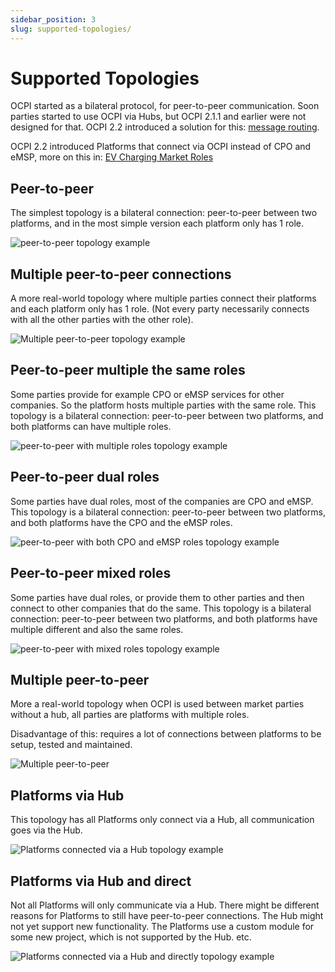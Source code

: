 ```yaml
---
sidebar_position: 3
slug: supported-topologies/
---
```

# Supported Topologies

OCPI started as a bilateral protocol, for peer-to-peer communication. Soon parties started to use OCPI via Hubs, but
OCPI 2.1.1 and earlier were not designed for that. OCPI 2.2 introduced a solution for this: [message
routing](https://ocpi.dev).

OCPI 2.2 introduced Platforms that connect via OCPI instead of CPO and eMSP, more on this in: [EV Charging Market
Roles](./02-terminology-and-definitions/03-ev-charging-market-roles.md)

## Peer-to-peer

The simplest topology is a bilateral connection: peer-to-peer between two platforms, and in the most simple version each
platform only has 1 role.

![peer-to-peer topology example](./images/architecture_direct.svg)

## Multiple peer-to-peer connections

A more real-world topology where multiple parties connect their platforms and each platform only has 1 role. (Not every
party necessarily connects with all the other parties with the other role).

![Multiple peer-to-peer topology example](./images/architecture_multiple_direct_modified.svg)

## Peer-to-peer multiple the same roles

Some parties provide for example CPO or eMSP services for other companies. So the platform hosts multiple parties with
the same role. This topology is a bilateral connection: peer-to-peer between two platforms, and both platforms can have
multiple roles.

![peer-to-peer with multiple roles topology example](./images/architecture_platform_same_direct.svg)

## Peer-to-peer dual roles

Some parties have dual roles, most of the companies are CPO and eMSP. This topology is a bilateral connection:
peer-to-peer between two platforms, and both platforms have the CPO and the eMSP roles.

![peer-to-peer with both CPO and eMSP roles topology example](./images/architecture_platform_dual_direct.svg)

## Peer-to-peer mixed roles

Some parties have dual roles, or provide them to other parties and then connect to other companies that do the same.
This topology is a bilateral connection: peer-to-peer between two platforms, and both platforms have multiple different
and also the same roles.

![peer-to-peer with mixed roles topology example](./images/architecture_platform_mixed_direct.svg)

## Multiple peer-to-peer

More a real-world topology when OCPI is used between market parties without a hub, all parties are platforms with
multiple roles.

Disadvantage of this: requires a lot of connections between platforms to be setup, tested and maintained.

![Multiple peer-to-peer](./images/architecture_mutiple_platform_direct_modified.svg)

## Platforms via Hub

This topology has all Platforms only connect via a Hub, all communication goes via the Hub.

![Platforms connected via a Hub topology example](./images/architecture_hub_simple_modified.svg)

## Platforms via Hub and direct

Not all Platforms will only communicate via a Hub. There might be different reasons for Platforms to still have
peer-to-peer connections. The Hub might not yet support new functionality. The Platforms use a custom module for some
new project, which is not supported by the Hub. etc.

![Platforms connected via a Hub and directly topology example](./images/architecture_hub_and_direct_modified.svg)

